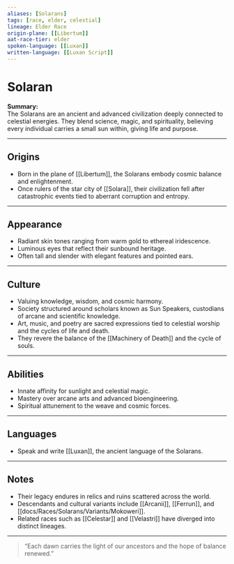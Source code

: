 ```yaml
---
aliases: [Solarans]
tags: [race, elder, celestial]
lineage: Elder Race
origin-plane: [[Libertum]]
aat-race-tier: elder
spoken-language: [[Luxan]]
written-language: [[Luxan Script]]
---
```


# Solaran

**Summary:**  
The Solarans are an ancient and advanced civilization deeply connected to celestial energies. They blend science, magic, and spirituality, believing every individual carries a small sun within, giving life and purpose.

---

## Origins

- Born in the plane of [[Libertum]], the Solarans embody cosmic balance and enlightenment.  
- Once rulers of the star city of [[Solara]], their civilization fell after catastrophic events tied to aberrant corruption and entropy.

---

## Appearance

- Radiant skin tones ranging from warm gold to ethereal iridescence.  
- Luminous eyes that reflect their sunbound heritage.  
- Often tall and slender with elegant features and pointed ears.

---

## Culture

- Valuing knowledge, wisdom, and cosmic harmony.  
- Society structured around scholars known as Sun Speakers, custodians of arcane and scientific knowledge.  
- Art, music, and poetry are sacred expressions tied to celestial worship and the cycles of life and death.  
- They revere the balance of the [[Machinery of Death]] and the cycle of souls.

---

## Abilities

- Innate affinity for sunlight and celestial magic.  
- Mastery over arcane arts and advanced bioengineering.  
- Spiritual attunement to the weave and cosmic forces.

---

## Languages

- Speak and write [[Luxan]], the ancient language of the Solarans.

---

## Notes

- Their legacy endures in relics and ruins scattered across the world.  
- Descendants and cultural variants include [[Arcanii]], [[Ferrun]], and [[docs/Races/Solarans/Variants/Mokoweri]].  
- Related races such as [[Celestar]] and [[Velastri]] have diverged into distinct lineages.

---

> “Each dawn carries the light of our ancestors and the hope of balance renewed.”
